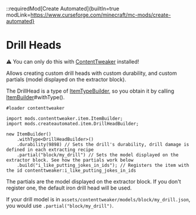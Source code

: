 [comment]: <> (::requiredMod[CreateAutomated]{builtIn=true modLink=https://www.curseforge.com/minecraft/mc-mods/create-automated})
[comment]: <> (::requiredMod[Create Automated]{builtIn=false modLink=https://www.curseforge.com/minecraft/mc-mods/create-automated requiredMod=ContentTweaker requiredModLink=https://www.curseforge.com/minecraft/mc-mods/contenttweaker})
::requiredMod[Create Automated]{builtIn=true modLink=https://www.curseforge.com/minecraft/mc-mods/create-automated}

# Drill Heads

⚠ You can only do this with [ContentTweaker](https://www.curseforge.com/minecraft/mc-mods/contenttweaker) installed!

Allows creating custom drill heads with custom durability, and custom partials (model displayed on the extractor block).

The DrillHead is a type of [ItemTypeBuilder](/mods/contenttweaker/API/item/ItemTypeBuilder),
so you obtain it by calling [ItemBuilder](/mods/contenttweaker/API/item/ItemBuilder)#withType<DrillHeadBuilder>().

```zenscript
#loader contenttweaker

import mods.contenttweaker.item.ItemBuilder;
import mods.createautomated.item.DrillHeadBuilder;

new ItemBuilder()
    .withType<DrillHeadBuilder>()
    .durability(9898) // Sets the drill's durability, drill damage is defined in each extracting recipe
    .partial("block/my_drill") // Sets the model displayed on the extractor block. See how the partials work below
    .build("i_like_putting_jokes_in_ids"); // Registers the item with the id contenttweaker:i_like_putting_jokes_in_ids
```

The partials are the model displayed on the extractor block. 
If you don't register one, the default iron drill head will be used.


If your drill model is in `assets/contenttweaker/models/block/my_drill.json`, you would use `.partial("block/my_drill")`.